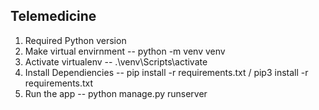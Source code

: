 ## Telemedicine

1. Required Python version
2. Make virtual envirnment -- python -m venv venv
3. Activate virtualenv -- .\venv\Scripts\activate
4. Install Dependiencies -- pip install -r requirements.txt / pip3 install -r requirements.txt
5. Run the app -- python manage.py runserver